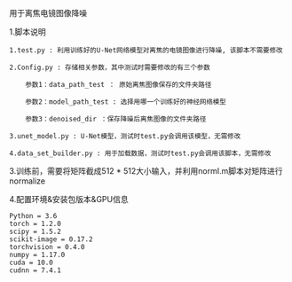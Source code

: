 用于离焦电镜图像降噪

1.脚本说明
    
    1.test.py : 利用训练好的U-Net网络模型对离焦的电镜图像进行降噪, 该脚本不需要修改

    2.Config.py : 存储相关参数，其中测试时需要修改的有三个参数

        参数1：data_path_test ： 原始离焦图像保存的文件夹路径
    
        参数2：model_path_test : 选择用哪一个训练好的神经网络模型
    
        参数3：denoised_dir ：保存降噪后离焦图像的文件夹路径
        
    3.unet_model.py : U-Net模型，测试时test.py会调用该模型，无需修改
    
    4.data_set_builder.py : 用于加载数据，测试时test.py会调用该脚本，无需修改
    
3.训练前，需要将矩阵截成512 * 512大小输入，并利用normI.m脚本对矩阵进行normalize

4.配置环境&安装包版本&GPU信息

    Python = 3.6
    torch = 1.2.0
    scipy = 1.5.2
    scikit-image = 0.17.2
    torchvision = 0.4.0
    numpy = 1.17.0
    cuda = 10.0
    cudnn = 7.4.1

